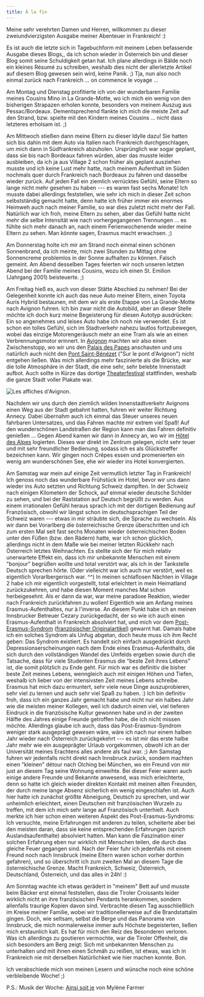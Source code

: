 ```yaml
---
title: À la fin
---
```


Meine sehr verehrten Damen und Herren, willkommen zu dieser zweiundvierzigsten Ausgabe meiner Abenteuer in Frankreich! :)

Es ist auch die letzte sich in Tagebuchform mit meinem Leben befassende Ausgabe dieses Blogs,, da ich schon wieder in Österreich bin und dieser Blog somit seine Schuldigkeit getan hat. Ich plane allerdings in Bälde noch ein kleines Résumé zu schreiben, weshalb dies nicht der allerletzte Artikel auf diesem Blog gewesen sein wird, keine Panik. ;)
Tja, nun also noch einmal zurück nach Frankreich ... on commence le voyage ...

Am Montag und Dienstag profitierte ich von der wunderbaren Familie meines Cousins Mino in La Grande-Motte, wo ich mich ein wenig von den bisherigen Strapazen erholen konnte, besonders von meinem Auszug aus Pessac/Bordeaux. Dementsprechend flankte ich mich die meiste Zeit auf den Strand, bzw. spielte mit den Kindern meines Cousins ... nicht dass letzteres erholsam ist. ;)

Am Mittwoch stießen dann meine Eltern zu dieser Idylle dazu! Sie hatten sich bis dahin mit dem Auto via Italien nach Frankreich durchgeschlagen, um mich dann in Südfrankreich abzuholen. Ursprünglich war sogar geplant, dass sie bis nach Bordeaux fahren würden, aber das musste leider ausbleiben, da ich ja aus Village 2 schon früher als geplant ausziehen musste und ich keine Lust mehr hatte, nach meinem Aufenthalt im Süden nochmals quer durch Frankreich nach Bordeaux zu fahren und dasselbe wieder zurück. Auf jeden Fall ein ziemlich verrücktes Gefühl, seine Eltern so lange nicht mehr gesehen zu haben --- es waren fast sechs Monate! Ich musste dabei allerdings feststellen, wie sehr ich mich in dieser Zeit schon selbstständig gemacht hatte, denn hatte ich früher immer ein enormes Heimweh auch nach meiner Familie, so war dies zuletzt nicht mehr der Fall. Natürlich war ich froh, meine Eltern zu sehen, aber das Gefühl hatte nicht mehr die selbe Intensität wie nach vorhergegangenen Trennungen ... es fühlte sich mehr danach an, nach einem Ferienwochenende wieder meine Eltern zu sehen. Man könnte sagen, Erasmus macht erwachsen. ;)

Am Donnerstag holte ich mir am Strand noch einmal einen schönen Sonnenbrand, da ich meinte, mich zwei Stunden zu Mittag ohne Sonnencreme problemlos in der Sonne aufhalten zu können. Falsch gemeint.
Am Abend desselben Tages feierten wir noch unseren letzten Abend bei der Familie meines Cousins, wozu ich einen St. Emilion (Jahrgang 2001) beisteuerte. ;)

Am Freitag hieß es, auch von dieser Stätte Abschied zu nehmen! Bei der Gelegenheit konnte ich auch das neue Auto meiner Eltern, einen Toyota Auris Hybrid bestaunen, mit dem wir als erste Etappe von La Grande-Motte nach Avignon fuhren. Ich bin zwar nicht die Autobild, aber an dieser Stelle möchte ich doch kurz meine Begeisterung für diesen Autotyp ausdrücken: Ein so angenehmes und leises Auto habe ich noch nie verwendet. Es ist schon ein tolles Gefühl, sich im Stadtverkehr nahezu lautlos fortzubewegen, wobei das einzige Motorengeräusch mehr an eine Tram als wie an einen Verbrennungsmotor erinnert.
In [Avignon](http://de.wikipedia.org/wiki/Avignon) machten wir also einen Zwischenstopp, wo wir uns den [Palais des Papes](http://de.wikipedia.org/wiki/Papstpalast_%28Avignon%29) anschauten und uns natürlich auch nicht den [Pont Saint-Bénézet](http://de.wikipedia.org/wiki/Pont_St._B%C3%A9n%C3%A9zet) ("Sur le pont d'Avignon") nicht entgehen ließen. Was mich allerdings mehr faszinierte als die Brücke, war die tolle Atmosphäre in der Stadt, die eine sehr, sehr belebte Innenstadt aufbot. Auch sollte in Kürze das dortige [Theaterfestival](http://de.wikipedia.org/wiki/Festival_von_Avignon) stattfinden, weshalb die ganze Stadt voller Plakate war.

![Les affiches d'Avignon.]($media$/Photo3612.jpg)

Nachdem wir uns durch den ziemlich wilden Innenstadtverkehr Avignons einen Weg aus der Stadt gebahnt hatten, fuhren wir weiter Richtung Annecy. Dabei übernahm auch ich einmal das Steuer unseres neuen fahrbaren Untersatzes, und das Fahren machte mir extrem viel Spaß! Auf den wunderschönen Landstraßen der Region kann man das Fahren definitiv genießen ... Gegen Abend kamen wir dann in Annecy an, wo wir im [Hôtel des Alpes](http://www.hotelannecy.com/) logierten. Dieses war direkt im Zentrum gelegen, nicht sehr teuer und mit sehr freundlicher Bedienung, sodass ich es als Glückstreffer bezeichnen kann. Wir gingen noch Crêpes essen und promenierten ein wenig am wunderschönen See, ehe wir wieder ins Hotel konvergierten.

Am Samstag war mein auf einige Zeit vermutlich letzter Tag in Frankreich! Ich genoss noch das wunderbare Frühstück im Hotel, bevor wir uns dann wieder ins Auto setzten und Richtung Schweiz dampften. In der Schweiz nach einigen Kilometern der Schock, auf einmal wieder deutsche Schilder zu sehen, und bei der Raststation auf Deutsch begrüßt zu werden. Aus einem irrationalen Gefühl heraus sprach ich mit der dortigen Bedienung auf Französisch, obwohl wir längst schon im deutschsprachigen Teil der Schweiz waren --- etwas in mir sträubte sich, die Sprache zu wechseln.
Als wir dann bei Vorarlberg die österreichische Grenze überschritten und ich zum ersten Mal seit fast sechs Monaten wieder österreichischen Boden unter den Füßen (bzw. den Rädern) hatte, war ich schon glücklich, allerdings nicht in dem Maße wie bei meiner letzten Rückkehr nach Österreich letztes Weihnachten. Es stellte sich der für mich relativ unerwartete Effekt ein, dass ich mir unbekannte Menschen mit einem "bonjour" begrüßen wollte und total verstört war, als ich in der Tankstelle Deutsch sprechen hörte. (Oder vielleicht war ich auch nur verstört, weil es eigentlich Vorarlbergerisch war. ^^) In meinen schlaflosen Nächten in Village 2 habe ich mir eigentlich vorgestellt, total erleichtert in mein Heimatland zurückzukehren, und habe diesen Moment manches Mal schon herbeigesehnt. Als er dann da war, war meine paradoxe Reaktion, wieder nach Frankreich zurückfahren zu wollen! Eigentlich wie am Anfang meines Erasmus-Aufenthaltes, nur à l'inverse. An diesem Punkt habe ich an meinen Innsbrucker Betreuer Cezary zurückgedacht, der so wie ich auch einen Erasmus-Aufenthalt in Frankreich absolviert hat, und mich vor dem [Post-Erasmus-Syndrom](http://www.cafebabel.de/gesellschaft/artikel/sos-post-erasmus-syndrom.html) ([französischer Originalartikel](http://www.cafebabel.fr/societe/article/syndrome-post-erasmus-sos-detresse.html)) gewarnt hat. Damals habe ich ein solches Syndrom als Unfug abgetan, doch heute muss ich ihm Recht geben: Das Syndrom existiert. Es handelt sich einfach ausgedrückt durch Depressionserscheinungen nach dem Ende eines Erasmus-Aufenthalts, die sich durch den vollständigen Wandel des Umfelds ergeben sowie durch die Tatsache, dass für viele Studenten Erasmus die "beste Zeit ihres Lebens" ist, die somit plötzlich zu Ende geht. Für mich war es definitiv die bisher beste Zeit meines Lebens, wenngleich auch mit einigen Höhen und Tiefen, weshalb ich lieber von der intensivsten Zeit meines Lebens schreibe. Erasmus hat mich dazu ermuntert, sehr viele neue Dinge auszuprobieren, sehr viel zu lernen und auch sehr viel Spaß zu haben. :) Ich bin definitiv froh, dass ich ein ganzes Jahr gemacht habe und nicht nur ein halbes Jahr wie die meisten meiner Kollegen, weil ich dadurch einen viel, viel tieferen Eindruck in die französische Kultur gewonnen habe und in der zweiten Hälfte des Jahres einige Freunde getroffen habe, die ich nicht missen möchte. Allerdings glaube ich auch, dass das Post-Erasmus-Syndrom weniger stark ausgeprägt gewesen wäre, wäre ich nach nur einem halben Jahr wieder nach Österreich zurückgekehrt --- es ist mir das erste halbe Jahr mehr wie ein ausgeprägter Urlaub vorgekommen, obwohl ich an der Universität meines Erachtens alles andere als faul war. ;)
Am Samstag fuhren wir jedenfalls nicht direkt nach Innsbruck zurück, sondern machten einen "kleinen" détour nach Olching bei München, wo ein Freund von mir just an diesem Tag seine Wohnung einweihte. Bei dieser Feier waren auch einige andere Freunde und Bekannte anwesend, was mich erleichterte, denn so hatte ich gleich wieder direkten Kontakt mit meinen alten Freunden, der durch meine lange Absenz sicherlich ein wenig eingeschlafen ist. Auch hier hatte ich zunächst größte Abneigung, Deutsch zu sprechen, und war unheimlich erleichtert, einen Deutschen mit französischen Wurzeln zu treffen, mit dem ich mich sehr lange auf Französisch unterhielt. Auch merkte ich hier schon einen weiteren Aspekt des Post-Erasmus-Syndroms: Ich versuchte, meine Erfahrungen mit anderen zu teilen, scheiterte aber bei den meisten daran, dass sie keine entsprechenden Erfahrungen (sprich Auslandsaufenthalte) absolviert hatten. Man kann die Faszination einer solchen Erfahrung eben nur wirklich mit Menschen teilen, die durch das gleiche Feuer gegangen sind.
Nach der Feier fuhr ich jedenfalls mit einem Freund noch nach Innsbruck (meine Eltern waren schon vorher dorthin gefahren), und so überschritt ich zum zweiten Mal an diesem Tage die österreichische Grenze. Macht Frankreich, Schweiz, Österreich, Deutschland, Österreich, und das alles in 24h! :)

Am Sonntag wachte ich etwas gerädert in "meinem" Bett auf und musste beim Bäcker erst einmal feststellen, dass die Tiroler Croissants leider wirklich nicht an ihre französischen Pendants herankommen, sondern allenfalls traurige Kopien davon sind. Verbrachte diesen Tag ausschließlich im Kreise meiner Familie, wobei wir traditionellerweise auf die Brandstattalm gingen. Doch, wie seltsam, selbst die Berge und das Panorama von Innsbruck, die mich normalerweise immer aufs Höchste begeisterten, ließen mich erstaunlich kalt. Es hat für mich den Reiz des Besonderen verloren. Was ich allerdings zu goutieren vermochte, war die Tiroler Offenheit, die sich besonders am Berg zeigt: Sich mit unbekannten Menschen zu unterhalten und mit ihnen einen Schmäh zu reißen, ist etwas, was ich in Frankreich nie mit derselben Natürlichkeit wie hier machen konnte. Bon.

Ich verabschiede mich von meinen Lesern und wünsche noch eine schöne verbleibende Woche! ;)

P.S.: Musik der Woche: [Ainsi soit je](http://www.youtube.com/watch?v=w2K7eg1FqEY) von Mylène Farmer
